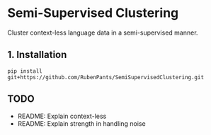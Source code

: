 # Semi-Supervised Clustering
Cluster context-less language data in a semi-supervised manner.

## 1. Installation
```
pip install git+https://github.com/RubenPants/SemiSupervisedClustering.git
```

## TODO
 - README: Explain context-less
 - README: Explain strength in handling noise
